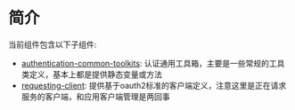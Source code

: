 # 简介

当前组件包含以下子组件:

* [authentication-common-toolkits](authentication-common-toolkits): 认证通用工具箱，主要是一些常规的工具类定义，基本上都是提供静态变量或方法
* [requesting-client](requesting-client): 提供基于oauth2标准的客户端定义，注意这里是正在请求服务的客户端，和应用客户端管理是两回事